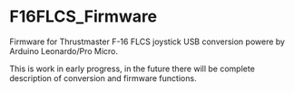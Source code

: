 # F16FLCS_Firmware
Firmware for Thrustmaster F-16 FLCS joystick USB conversion powere by Arduino Leonardo/Pro Micro.

This is work in early progress, in the future there will be complete description of conversion and firmware functions.

